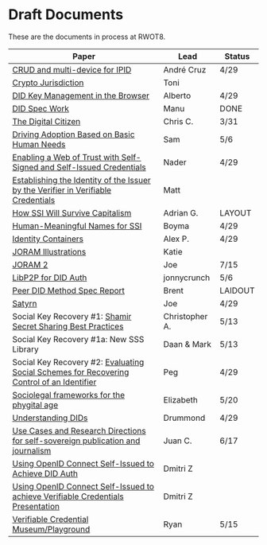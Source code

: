 # Draft Documents

These are the documents in process at RWOT8.

| Paper | Lead | Status |
| ------------- | ------------- | ------- |
| [CRUD and multi-device for IPID](ipid-crud.md) | André Cruz | 4/29
| [Crypto Jurisdiction](http://bit.ly/cryptojurisdiction) | Toni |
| [DID Key Management in the Browser](did-key-management-browser.md) | Alberto | 4/29 | 
| [DID Spec Work](https://github.com/WebOfTrustInfo/rwot8-barcelona/blob/master/final-documents/did-spec-refinement.pdf) | Manu | DONE
| [The Digital Citizen](digital-citizen.md) | Chris C. | 3/31 | 
| [Driving Adoption Based on Basic Human Needs](driving-adoption-with-basic-human-needs.md) | Sam | 5/6
| [Enabling a Web of Trust with Self-Signed and Self-Issued Credentials](self-signed-credentials.md) | Nader | 4/29
| [Establishing the Identity of the Issuer by the Verifier in Verifiable Credentials](establishing_the-identity_of_the_issuer_by_the_verifier_in_verifiable_credentials.md) | Matt |
| [How SSI Will Survive Capitalism](how-ssi-will-survive-capitalism.md) | Adrian G. | LAYOUT |
| [Human-Meaningful Names for SSI](naming-survey.md) | Boyma | 4/29
| [Identity Containers](ContainerId.md) | Alex P. | 4/29
| [JORAM Illustrations](Joram_Illustrated.md) | Katie |
| [JORAM 2](joram.2.0.0.md) | Joe | 7/15
| [LibP2P for DID Auth](lip2p2_did_auth.md) | jonnycrunch | 5/6
| [Peer DID Method Spec Report](peer-DID-method-spec-report.md) | Brent | LAIDOUT
| [Satyrn](satyrn.md) | Joe | 4/29
| Social Key Recovery #1: [Shamir Secret Sharing Best Practices](shamir-secret-sharing-best-practices.md) | Christopher A. | 5/13
| Social Key Recovery #1a: New SSS Library | Daan & Mark | 5/13
| Social Key Recovery #2: [Evaluating Social Schemes for Recovering Control of an Identifier](Evaluating-social-recovery.md) | Peg | 4/29
| [Sociolegal frameworks for the phygital age](sociolegal-frameworks.txt) | Elizabeth | 5/20
| [Understanding DIDs](understanding-dids-in-greater-depth.md) | Drummond | 4/29
| [Use Cases and Research Directions for self-sovereign publication and journalism](journalism-use-cases.md) | Juan C. | 6/17
| [Using OpenID Connect Self-Issued to Achieve DID Auth](did-auth-oidc.md) | Dmitri Z |
| [Using OpenID Connect Self-Issued to achieve Verifiable Credentials Presentation](did-auth-vc-exchange.md) | Dmitri Z |
| [Verifiable Credential Museum/Playground](vc-museum-playground.md) | Ryan | 5/15
